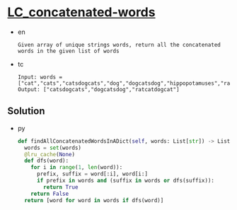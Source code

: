 # [LC_concatenated-words](https://leetcode.com/problems/concatenated-words)

* en

  ```en
  Given array of unique strings words, return all the concatenated words in the given list of words
  ```

* tc

  ```tc
  Input: words = ["cat","cats","catsdogcats","dog","dogcatsdog","hippopotamuses","rat","ratcatdogcat"]
  Output: ["catsdogcats","dogcatsdog","ratcatdogcat"]
  ```

## Solution

* py

  ```py
  def findAllConcatenatedWordsInADict(self, words: List[str]) -> List[str]:
    words = set(words)
    @lru_cache(None)
    def dfs(word):
      for i in range(1, len(word)):
        prefix, suffix = word[:i], word[i:]
        if prefix in words and (suffix in words or dfs(suffix)):
          return True
      return False
    return [word for word in words if dfs(word)]
  ```
